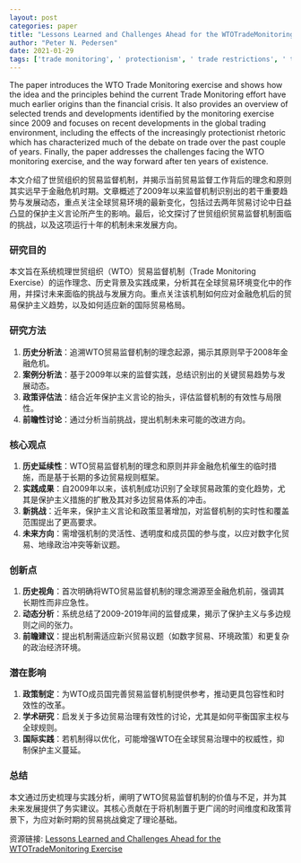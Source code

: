 ```yaml
---
layout: post
categories: paper
title: "Lessons Learned and Challenges Ahead for the WTOTradeMonitoring Exercise"
author: "Peter N. Pedersen"
date: 2021-01-29
tags: ['trade monitoring', ' protectionism', ' trade restrictions', ' trade facilitation']
---
```


The paper introduces the WTO Trade Monitoring exercise and shows how the idea and the principles behind the current Trade Monitoring effort have much earlier origins than the financial crisis. It also provides an overview of selected trends and developments identified by the monitoring exercise since 2009 and focuses on recent developments in the global trading environment, including the effects of the increasingly protectionist rhetoric which has characterized much of the debate on trade over the past couple of years. Finally, the paper addresses the challenges facing the WTO monitoring exercise, and the way forward after ten years of existence.

本文介绍了世贸组织的贸易监督机制，并揭示当前贸易监督工作背后的理念和原则其实远早于金融危机时期。文章概述了2009年以来监督机制识别出的若干重要趋势与发展动态，重点关注全球贸易环境的最新变化，包括过去两年贸易讨论中日益凸显的保护主义言论所产生的影响。最后，论文探讨了世贸组织贸易监督机制面临的挑战，以及这项运行十年的机制未来发展方向。

### **研究目的**  
本文旨在系统梳理世贸组织（WTO）贸易监督机制（Trade Monitoring Exercise）的运作理念、历史背景及实践成果，分析其在全球贸易环境变化中的作用，并探讨未来面临的挑战与发展方向。重点关注该机制如何应对金融危机后的贸易保护主义趋势，以及如何适应新的国际贸易格局。

### **研究方法**  
1. **历史分析法**：追溯WTO贸易监督机制的理念起源，揭示其原则早于2008年金融危机。  
2. **案例分析法**：基于2009年以来的监督实践，总结识别出的关键贸易趋势与发展动态。  
3. **政策评估法**：结合近年保护主义言论的抬头，评估监督机制的有效性与局限性。  
4. **前瞻性讨论**：通过分析当前挑战，提出机制未来可能的改进方向。  

### **核心观点**  
1. **历史延续性**：WTO贸易监督机制的理念和原则并非金融危机催生的临时措施，而是基于长期的多边贸易规则框架。  
2. **实践成果**：自2009年以来，该机制成功识别了全球贸易政策的变化趋势，尤其是保护主义措施的扩散及其对多边贸易体系的冲击。  
3. **新挑战**：近年来，保护主义言论和政策显著增加，对监督机制的实时性和覆盖范围提出了更高要求。  
4. **未来方向**：需增强机制的灵活性、透明度和成员国的参与度，以应对数字化贸易、地缘政治冲突等新议题。  

### **创新点**  
1. **历史视角**：首次明确将WTO贸易监督机制的理念溯源至金融危机前，强调其长期性而非应急性。  
2. **动态分析**：系统总结了2009-2019年间的监督成果，揭示了保护主义与多边规则之间的张力。  
3. **前瞻建议**：提出机制需适应新兴贸易议题（如数字贸易、环境政策）和更复杂的政治经济环境。  

### **潜在影响**  
1. **政策制定**：为WTO成员国完善贸易监督机制提供参考，推动更具包容性和时效性的改革。  
2. **学术研究**：启发关于多边贸易治理有效性的讨论，尤其是如何平衡国家主权与全球规则。  
3. **国际实践**：若机制得以优化，可能增强WTO在全球贸易治理中的权威性，抑制保护主义蔓延。  

### **总结**  
本文通过历史梳理与实践分析，阐明了WTO贸易监督机制的价值与不足，并为其未来发展提供了务实建议。其核心贡献在于将机制置于更广阔的时间维度和政策背景下，为应对新时期的贸易挑战奠定了理论基础。

资源链接: [Lessons Learned and Challenges Ahead for the WTOTradeMonitoring Exercise](https://papers.ssrn.com/sol3/papers.cfm?abstract_id=3733641)
